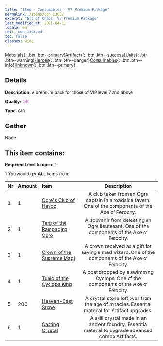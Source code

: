 ```yaml
---
title: "Item - Consumables - V7 Premium Package"
permalink: /Items/con_1303/
excerpt: "Era of Chaos  V7 Premium Package"
last_modified_at: 2021-04-11
locale: en
ref: "con_1303.md"
toc: false
classes: wide
---
```

 [Materials](/Items/){: .btn .btn--primary}[Artifacts](/Items/Artifacts/){: .btn .btn--success}[Units](/Items/Units/){: .btn .btn--warning}[Heroes](/Items/Heroes/){: .btn .btn--danger}[Consumables](/Items/Consumables/){: .btn .btn--info}[Unknown](/Items/Unknown/){: .btn .btn--primary}

## Details
 **Description:** A premium pack for those of VIP level 7 and above

 **Quality:** <span style="color: #DA70D6">OK</span>

 **Type:** Gift

## Gather

  None

## This item contains:

 **Required Level to open:** 1

 1 You would get **ALL** items  from:

  | Nr | Amount |     Item    | Description |
  |:---|:-------|:------------|:-----------:|
  | 1 | 1 | [Ogre's Club of Havoc](/Items/art_125/) | A club taken from an Ogre captain in a roadside tavern. One of the components of the Axe of Ferocity. | 
  | 2 | 1 | [Targ of the Rampaging Ogre](/Items/art_126/) | A souvenir from defeating an Ogre lieutenant. One of the components of the Axe of Ferocity. | 
  | 3 | 1 | [Crown of the Supreme Magi](/Items/art_127/) | A crown received as a gift for saving a mad wizard. One of the components of the Axe of Ferocity. | 
  | 4 | 1 | [Tunic of the Cyclops King](/Items/art_128/) | A coat dropped by a swimming Cyclops. One of the components of the Axe of Ferocity. | 
  | 5 | 200 | [Heaven-Cast Stone](/Items/art_188/) | A crystal stone left over from the age of miracles. Essential material for Artifact upgrades. | 
  | 6 | 1 | [Casting Crystal](/Items/art_189/) | A skill crystal made in an ancient foundry. Essential material to upgrade advanced combo Artifacts. | 
